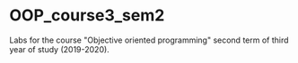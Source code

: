 # OOP_course3_sem2
Labs for the course "Objective oriented programming" second term of third year of study (2019-2020).
